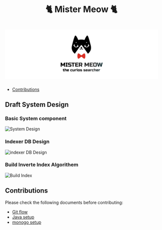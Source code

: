 <h1 align="center">
    🐈 Mister Meow 🐈
</h1>

<h1 align="center">
    <img src="./docs/imgs/MISTER_MEOW.png" />
    <br />
</h1>

<!--toc:start-->

- [Contributions](#contributions)
<!--toc:end-->

## Draft System Design

### Basic System component

![System Design](./docs/imgs/draft-system-design.png)

### Indexer DB Design

![indexer DB Design](./docs/imgs/IndexerDB.excalidraw.png)

### Build Inverte Index Algorithem

![Build Index](./docs/imgs/build-the-index-algo.excalidraw.png)

## Contributions

Please check the following documents before contributing:

- [Git flow](/docs/conventions/git-flow.md)
- [Java setup](/docs/conventions/java-env.md)
- [monogo setup](/docs/conventions/mongo.md)
